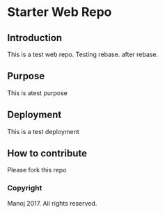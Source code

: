 # Starter Web Repo


## Introduction

This is a test web repo. Testing rebase. after rebase.

## Purpose

This is atest purpose

## Deployment

This is a test deployment

## How to contribute

Please fork this repo

### Copyright

Manoj 2017. All rights reserved.


